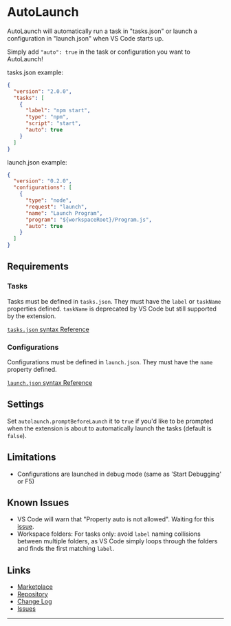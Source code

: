 # AutoLaunch

AutoLaunch will automatically run a task in "tasks.json" or launch a configuration in "launch.json" when VS Code starts up.

Simply add `"auto": true` in the task or configuration you want to AutoLaunch!

tasks.json example:

```json
{
  "version": "2.0.0",
  "tasks": [
    {
      "label": "npm start",
      "type": "npm",
      "script": "start",
      "auto": true
    }
  ]
}
```

launch.json example:

```json
{
  "version": "0.2.0",
  "configurations": [
    {
      "type": "node",
      "request": "launch",
      "name": "Launch Program",
      "program": "${workspaceRoot}/Program.js",
      "auto": true
    }
  ]
}
```

## Requirements

### Tasks

Tasks must be defined in `tasks.json`. They must have the `label` or `taskName` properties defined. `taskName` is deprecated by VS Code but still supported by the extension.

[`tasks.json` syntax Reference](https://code.visualstudio.com/docs/editor/tasks)

### Configurations

Configurations must be defined in `launch.json`. They must have the `name` property defined.

[`launch.json` syntax Reference](https://code.visualstudio.com/docs/editor/debugging#_launch-configurations)

## Settings

Set `autolaunch.promptBeforeLaunch` it to `true` if you'd like to be prompted when the extension is about to automatically launch the tasks (default is `false`).

## Limitations

* Configurations are launched in debug mode (same as 'Start Debugging' or F5)

## Known Issues

* VS Code will warn that "Property auto is not allowed". Waiting for this [issue](https://github.com/Microsoft/vscode/issues/20193).
* Workspace folders: For tasks only: avoid `label` naming collisions between multiple folders, as VS Code simply loops through the folders and finds the first matching `label`.

## Links

* [Marketplace](https://marketplace.visualstudio.com/items?itemName=philfontaine.autolaunch)
* [Repository](https://github.com/philfontaine/autolaunch)
* [Change Log](https://github.com/philfontaine/autolaunch/blob/master/CHANGELOG.md)
* [Issues](https://github.com/philfontaine/autolaunch/issues)

---
